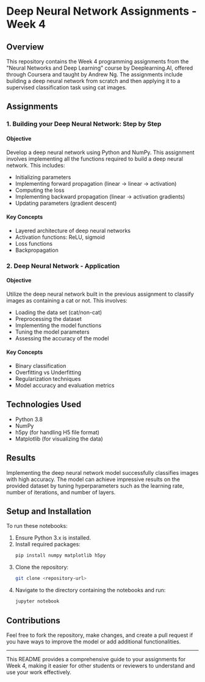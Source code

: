 # Deep Neural Network Assignments - Week 4

## Overview

This repository contains the Week 4 programming assignments from the "Neural Networks and Deep Learning" course by Deeplearning.AI, offered through Coursera and taught by Andrew Ng. The assignments include building a deep neural network from scratch and then applying it to a supervised classification task using cat images.

## Assignments

### 1. Building your Deep Neural Network: Step by Step

#### Objective

Develop a deep neural network using Python and NumPy. This assignment involves implementing all the functions required to build a deep neural network. This includes:

- Initializing parameters
- Implementing forward propagation (linear -> linear -> activation)
- Computing the loss
- Implementing backward propagation (linear -> activation gradients)
- Updating parameters (gradient descent)

#### Key Concepts

- Layered architecture of deep neural networks
- Activation functions: ReLU, sigmoid
- Loss functions
- Backpropagation

### 2. Deep Neural Network - Application

#### Objective

Utilize the deep neural network built in the previous assignment to classify images as containing a cat or not. This involves:

- Loading the data set (cat/non-cat)
- Preprocessing the dataset
- Implementing the model functions
- Tuning the model parameters
- Assessing the accuracy of the model

#### Key Concepts

- Binary classification
- Overfitting vs Underfitting
- Regularization techniques
- Model accuracy and evaluation metrics

## Technologies Used

- Python 3.8
- NumPy
- h5py (for handling H5 file format)
- Matplotlib (for visualizing the data)

## Results

Implementing the deep neural network model successfully classifies images with high accuracy. The model can achieve impressive results on the provided dataset by tuning hyperparameters such as the learning rate, number of iterations, and number of layers.

## Setup and Installation

To run these notebooks:

1. Ensure Python 3.x is installed.
2. Install required packages:
   ```bash
   pip install numpy matplotlib h5py
   ```
3. Clone the repository:
   ```bash
   git clone <repository-url>
   ```
4. Navigate to the directory containing the notebooks and run:
   ```bash
   jupyter notebook
   ```

## Contributions

Feel free to fork the repository, make changes, and create a pull request if you have ways to improve the model or add additional functionalities.

---

This README provides a comprehensive guide to your assignments for Week 4, making it easier for other students or reviewers to understand and use your work effectively.
